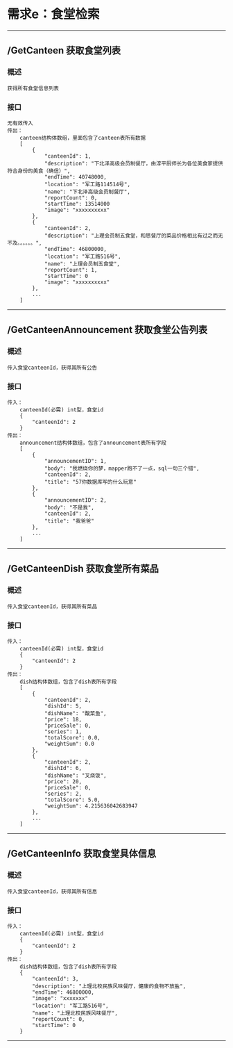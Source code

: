 # 需求e：食堂检索
***

## /GetCanteen 获取食堂列表
### 概述
    获得所有食堂信息列表
### 接口
    无有效传入
    传出：
        canteen结构体数组，里面包含了canteen表所有数据
        [
            {
                "canteenId": 1,
                "description": "下北泽高级会员制餐厅，由淳平厨师长为各位美食家提供符合身份的美食（确信）",
                "endTime": 40748000,
                "location": "军工路114514号",
                "name": "下北泽高级会员制餐厅",
                "reportCount": 0,
                "startTime": 13514000
                "image": "xxxxxxxxxx"
            },
            {
                "canteenId": 2,
                "description": "上理会员制五食堂，和思餐厅的菜品价格相比有过之而无不及。。。。。。",
                "endTime": 46800000,
                "location": "军工路516号",
                "name": "上理会员制五食堂",
                "reportCount": 1,
                "startTime": 0
                "image": "xxxxxxxxxx"
            }, 
            ...
        ]
***

## /GetCanteenAnnouncement 获取食堂公告列表
### 概述
    传入食堂canteenId，获得其所有公告
### 接口
    传入：
        canteenId(必需) int型，食堂id
        {
            "canteenId": 2
        }
    传出：
        announcement结构体数组，包含了announcement表所有字段
        [
            {
                "announcementID": 1,
                "body": "我燃烧你的梦，mapper跑不了一点，sql一句三个错",
                "canteenId": 2,
                "title": "57你数据库写的什么玩意"
            },
            {
                "announcementID": 2,
                "body": "不是我",
                "canteenId": 2,
                "title": "我爸爸"
            },
            ...
        ]
***

## /GetCanteenDish 获取食堂所有菜品
### 概述
    传入食堂canteenId，获得其所有菜品
### 接口
    传入：
        canteenId(必需) int型，食堂id
        {
            "canteenId": 2
        }
    传出：
        dish结构体数组，包含了dish表所有字段
        [
            {
                "canteenId": 2,
                "dishId": 5,
                "dishName": "酸菜鱼",
                "price": 18,
                "priceSale": 0,
                "series": 1,
                "totalScore": 0.0,
                "weightSum": 0.0
            },
            {
                "canteenId": 2,
                "dishId": 6,
                "dishName": "叉烧饭",
                "price": 20,
                "priceSale": 0,
                "series": 2,
                "totalScore": 5.0,
                "weightSum": 4.215636042683947
            },
            ...
        ]
***

## /GetCanteenInfo 获取食堂具体信息
### 概述
    传入食堂canteenId，获得其所有信息
### 接口
    传入：
        canteenId(必需) int型，食堂id
        {
            "canteenId": 2
        }
    传出：
        dish结构体数组，包含了dish表所有字段
        {
            "canteenId": 3,
            "description": "上理北校民族风味餐厅，健康的食物不放盐",
            "endTime": 46800000,
            "image": "xxxxxxx"
            "location": "军工路516号",
            "name": "上理北校民族风味餐厅",
            "reportCount": 0,
            "startTime": 0
        }
***
